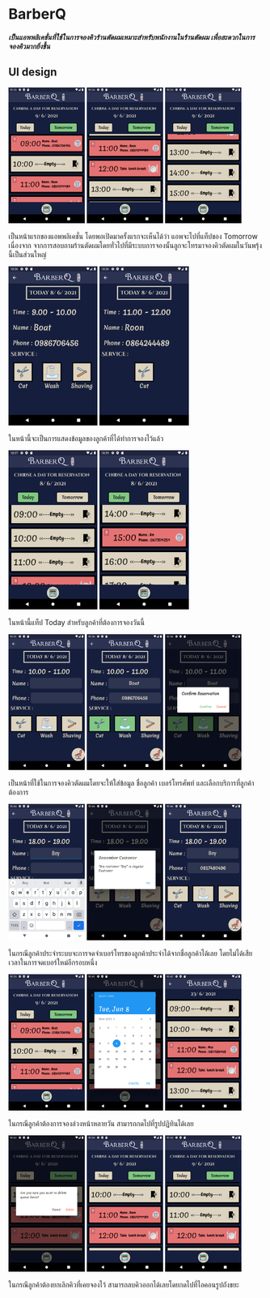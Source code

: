 # BarberQ
##### เป็นแอพพลิเคชั่นที่ใช้ในการจองคิวร้านตัดผมเหมาะสำหรับพนักงานในร้านตัดผม เพื่อสะดวกในการจองคิวมากยิ่งขึ้น
## UI design

<img src="/images/1.png" width="30%" height="50%"> <img src="/images/2.png" width="30%" height="50%"> <img src="/images/3.png" width="30%" height="50%">      
<p>เป็นหน้าแรกของแอพพลิเคชั่น โดยพอเปิดมาครั้งแรกจะเห็นได้ว่า แอพจะไปที่แท็ปของ Tomorrow เนื่องจาก จากการสอบถามร้านตัดผมโดยทั่วไปที่มีระบบการจองนั้นลูกจะโทรมาจองคิวตัดผมในวันพรุ้งนี้เป็นส่วนใหญ่</p>

<img src="/images/4.png" width="35%" height="50%"> <img src="/images/5.png" width="35%" height="50%"> 
<p>ในหน้านี้จะเป็นการแสดงข้อมูลของลูกค้าที่ได้ทำการจองไว้แล้ว</p>

<img src="/images/6.png" width="35%" height="50%"> <img src="/images/7.png" width="35%" height="50%"> 
<p>ในหน้านี้แท็ป Today สำหรับลูกค้าที่ต้องการจองวันนี้</p>

<img src="/images/8.png" width="30%" height="50%"> <img src="/images/10.png" width="30%" height="50%"> <img src="/images/11.png" width="30%" height="50%"> 
<p>เป็นหน้าที่ใช้ในการจองคิวตัดผมโดยจะให้ใส่ข้อมูล ชื่อลูกค้า เบอร์โทรศัพท์ และเลือกบริการที่ลูกค้าต้องการ</p>

<img src="/images/13.png" width="30%" height="50%"> <img src="/images/14.png" width="30%" height="50%"> <img src="/images/15.png" width="30%" height="50%"> 
<p>ในกรณีลูกค้าประจำระบบจะการจดจำเบอร์โทรของลูกค้าประจำได้จากชื่อลูกค้าได้เลย โดยไม่ได้เสียเวลาในการจดเบอร์ใหม่อีกรอบหนึ่ง</p>

<img src="/images/16.png" width="30%" height="50%"> <img src="/images/17.png" width="30%" height="50%"> <img src="/images/18.png" width="30%" height="50%"> 
<p>ในกรณีลูกค้าต้องการจองล่วงหน้าหลายวัน สามารถกดไปที่รูปปฏิทินได้เลย</p>

<img src="/images/19.png" width="30%" height="50%"> <img src="/images/20.png" width="30%" height="50%"> <img src="/images/21.png" width="30%" height="50%"> 
<p>ในกรณีลูกค้าต้องยกเลิกคิวที่เคยจองไว้ สามารถลบคิวออกได้เลยโดยกดไปที่ไอคอนรูปถังขยะ</p>
